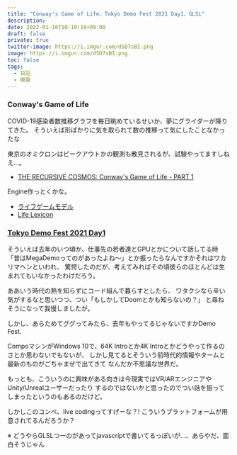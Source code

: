 ```yaml
---
title: "Conway's Game of Life、Tokyo Demo Fest 2021 Day1、GLSL"
description: 
date: 2022-01-16T10:10:10+09:00
draft: false
private: true
twitter-image: https://i.imgur.com/dSD7sBI.png
image: https://i.imgur.com/dSD7sBI.png
toc: false
tags:
  - 日記
  - 開発
---
```


### Conway's Game of Life

COVID-19感染者数推移グラフを毎日眺めているせいか、夢にグライダーが降りてきた。
そういえば形ばかりに気を取られて数の推移って気にしたことなかったな

東京のオミクロンはピークアウトかの観測も散見されるが、試験やってますしねえ…。

* [THE RECURSIVE COSMOS: Conway's Game of Life - PART 1](https://www.youtube.com/watch?v=yw-j-4xYAN4)

Engine作っとくかな。

* [ライフゲームモデル](https://mas.kke.co.jp/model/life_model/)
* [Life Lexicon](http://conwaylife.com/ref/lexicon/lex_home.htm)

### [Tokyo Demo Fest 2021 Day1](https://www.youtube.com/watch?v=2s9KfMn1J9M)

そういえば去年のいつ頃か、仕事先の若者達とGPUとかについて話してる時
「昔はMegaDemoってのがあったよね〜」とか振ったらなんですかそれはワカリマヘンといわれ、
驚愕したのだが、考えてみればその頃彼らのほとんどは生まれてもいなかったわけだろう。

ああいう時代の熱を知らずにコード組んで暮らすとしたら、
ワタクシなら辛い気がするなと思いつつ、つい「もしかしてDoomとかも知らないの？」
と尋ねそうになって我慢しましたが。

しかし、あらためてググってみたら、去年もやってるじゃないですかDemo Fest.

CompoマシンがWindows 10で、64K Introとか4K Introとかどうやって作るのさとか思わないでもないが、
しかし見てるとそういう前時代的情報やタームと最新のものがごちゃまぜで出てきて
なんだか不思議な世界だ。

もっとも、こういうのに興味がある向きは今現実ではVR/ARエンジニアやUnity/Unrealユーザーだったり
するのではないかと思ったのでつい話を振ってしまったというのもあるのだけど。

しかしこのコンペ、live codingってすげーな？!
こういうプラットフォームが用意されてるんだろうか？

※ どうやらGLSLつーのがあってjavascriptで書いてるっぽいが…、あらやだ、面白そうじゃん
